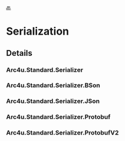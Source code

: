 ﻿[ :back: ](../General.md)
# Serialization


## Details

### Arc4u.Standard.Serializer
### Arc4u.Standard.Serializer.BSon
### Arc4u.Standard.Serializer.JSon
### Arc4u.Standard.Serializer.Protobuf
### Arc4u.Standard.Serializer.ProtobufV2